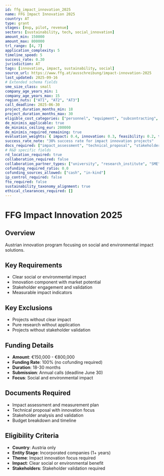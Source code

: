 ```yaml
---
id: ffg_impact_innovation_2025
name: FFG Impact Innovation 2025
country: AT
type: grant
stages: [mvp, pilot, revenue]
sectors: [sustainability, tech, social_innovation]
amount_min: 150000
amount_max: 800000
trl_range: [4, 7]
application_complexity: 5
timeline_speed: 5
success_rate: 0.30
jurisdiction: AT
tags: [innovation, impact, sustainability, social]
source_url: https://www.ffg.at/ausschreibung/impact-innovation-2025
last_updated: 2025-09-16
# Extended schema fields
sme_size_class: small
company_age_years_min: 1
company_age_years_max: 15
region_nuts: ["AT1", "AT2", "AT3"]
call_deadline: 2025-06-30
project_duration_months_min: 18
project_duration_months_max: 30
eligible_cost_categories: ["personnel", "equipment", "subcontracting", "overheads", "travel"]
de_minimis_applicable: true
de_minimis_ceiling_eur: 200000
de_minimis_required_remaining: true
evaluation_weights: { impact: 0.4, innovation: 0.3, feasibility: 0.2, team: 0.1 }
success_rate_note: "30% success rate for impact innovation projects"
docs_required: ["impact_assessment", "technical_proposal", "stakeholder_analysis", "budget_breakdown"]
# R&D specific fields
rd_location_required: true
collaboration_required: false
collaboration_partner_types: ["university", "research_institute", "SME", "industry"]
cofunding_required_ratio: 0.0
cofunding_sources_allowed: ["cash", "in-kind"]
ip_control_required: false
fto_required: false
sustainability_taxonomy_alignment: true
ethical_clearances_required: []
---
```


# FFG Impact Innovation 2025

## Overview
Austrian innovation program focusing on social and environmental impact solutions.

## Key Requirements
- Clear social or environmental impact
- Innovation component with market potential
- Stakeholder engagement and validation
- Measurable impact indicators

## Key Exclusions
- Projects without clear impact
- Pure research without application
- Projects without stakeholder validation

## Funding Details
- **Amount**: €150,000 - €800,000
- **Funding Rate**: 100% (no cofunding required)
- **Duration**: 18-30 months
- **Submission**: Annual calls (deadline June 30)
- **Focus**: Social and environmental impact

## Documents Required
- Impact assessment and measurement plan
- Technical proposal with innovation focus
- Stakeholder analysis and validation
- Budget breakdown and timeline

## Eligibility Criteria
- **Country**: Austria only
- **Entity Stage**: Incorporated companies (1+ years)
- **Theme**: Impact innovation focus required
- **Impact**: Clear social or environmental benefit
- **Stakeholders**: Stakeholder validation required

